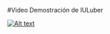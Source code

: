 #Video Demostración de IULuber

[![Alt text](https://img.youtube.com/vi/wgnpnqFkrA0/0.jpg)](https://www.youtube.com/watch?v=wgnpnqFkrA0)

